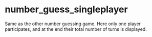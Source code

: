 # number_guess_singleplayer
Same as the other number guessing game. Here only one player participates, and at the end their total number of turns is displayed.
